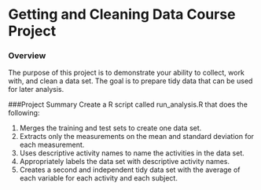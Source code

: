 # Getting and Cleaning Data Course Project

### Overview
The purpose of this project is to demonstrate your ability to collect, work with, and clean a data set. The goal is to prepare tidy data that can be used for later analysis.

###Project Summary
Create a R script called run_analysis.R that does the following:
 1. Merges the training and test sets to create one data set. 
 2. Extracts only the measurements on the mean and standard deviation for each measurement. 
 3. Uses descriptive activity names to name the activities in the data set. 
 4. Appropriately labels the data set with descriptive activity names. 
 5. Creates a second and independent tidy data set with the average of each variable for each activity and each subject.
